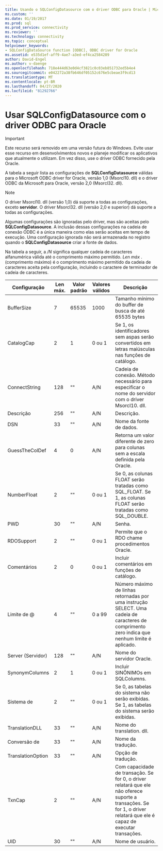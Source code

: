 ```yaml
---
title: Usando o SQLConfigDatasource com o driver ODBC para Oracle | Microsoft Docs
ms.custom: ''
ms.date: 01/19/2017
ms.prod: sql
ms.prod_service: connectivity
ms.reviewer: ''
ms.technology: connectivity
ms.topic: conceptual
helpviewer_keywords:
- SQLConfigDataSource function [ODBC], ODBC driver for Oracle
ms.assetid: e535d1ef-aff9-4ae7-a3ed-ef4ca2584289
author: David-Engel
ms.author: v-daenge
ms.openlocfilehash: 718e444d63e0d4cf3821c0c03eb851732ed5b4e4
ms.sourcegitcommit: e042272a38fb646df05152c676e5cbeae3f9cd13
ms.translationtype: MT
ms.contentlocale: pt-BR
ms.lasthandoff: 04/27/2020
ms.locfileid: "81292766"
---
```

# <a name="using-sqlconfigdatasource-with-the-odbc-driver-for-oracle"></a>Usar SQLConfigDatasource com o driver ODBC para Oracle
> [!IMPORTANT]  
>  Este recurso será removido em uma versão futura do Windows. Evite usar esse recurso em desenvolvimentos novos e planeje modificar os aplicativos que atualmente o utilizam. Em vez disso, use o driver ODBC fornecido pela Oracle.  
  
 A tabela a seguir lista as configurações de **SQLConfigDatasource** válidas para o Microsoft ODBC driver for Oracle, versão 1,0 (Msorcl10. dll) e o driver ODBC da Microsoft para Oracle, versão 2,0 (Msorcl32. dll).  
  
> [!NOTE]  
>  O driver Msorcl10. dll (versão 1,0) dá suporte a todas as configurações, exceto **servidor**. O driver Msorcl32. dll (versão 2,0 e superior) dá suporte a todas as configurações.  
  
 Algumas configurações são ignoradas pelo driver, mas são aceitas pelo **SQLConfigDatasource**. A inclusão dessas configurações na cadeia de conexão ODBC é a única maneira como elas serão aceitas em tempo de execução. Uma configuração ignorada não será armazenada no registro quando o **SQLConfigDatasource** criar a fonte de dados.  
  
 Na tabela a seguir, a */N* significa qualquer cadeia de caracteres alfanumérica válida até o comprimento máximo permitido. *Len máx* . (comprimento máximo) é o comprimento máximo permitido da cadeia de caracteres aceita pela configuração, incluindo o caractere de terminador de cadeia de caracteres.  
  
|Configuração|Len máx.|Valor padrão|Valores válidos|Descrição|  
|-------------|-------------|-------------------|------------------|-----------------|  
|BufferSize|7|65535|1000|Tamanho mínimo do buffer de busca de até 65535 bytes|  
|CatalogCap|2|1|0 ou 1|Se 1, os identificadores sem aspas serão convertidos em letras maiúsculas nas funções de catálogo.|  
|ConnectString|128|""|A/N|Cadeia de conexão. Método necessário para especificar o nome do servidor com o driver Msorcl10. dll.|  
|Descrição|256|""|A/N|Descrição.|  
|DSN|33|""|A/N|Nome da fonte de dados.|  
|GuessTheColDef|4|0|A/N|Retorna um valor diferente de zero para colunas sem a escala definida pela Oracle.|  
|NumberFloat|2|""|0 ou 1|Se 0, as colunas FLOAT serão tratadas como SQL_FLOAT. Se 1, as colunas FLOAT serão tratadas como SQL_DOUBLE.|  
|PWD|30|""|A/N|Senha.|  
|RDOSupport|2|""|0 ou 1|Permite que o RDO chame procedimentos Oracle.|  
|Comentários|2|0|0 ou 1|Incluir comentários em funções de catálogo.|  
|Limite de @|4|""|0 a 99|Número máximo de linhas retornadas por uma instrução SELECT. Uma cadeia de caracteres de comprimento zero indica que nenhum limite é aplicado.|  
|Server (Servidor)|128|""|A/N|Nome do servidor Oracle.|  
|SynonymColumns|2|1|0 ou 1|Incluir SINÔNIMOs em SQLColumns.|  
|Sistema de|2|""|0 ou 1|Se 0, as tabelas do sistema não serão exibidas. Se 1, as tabelas do sistema serão exibidas.|  
|TranslationDLL|33|""|A/N|Nome do translation. dll.|  
|Conversão de|33|""|A/N|Nome da tradução.|  
|TranslationOption|33|""|A/N|Opção de tradução.|  
|TxnCap|2|""|A/N|Com capacidade de transação. Se for 0, o driver relatará que ele não oferece suporte a transações. Se for 1, o driver relatará que ele é capaz de executar transações.|  
|UID|30|""|A/N|Nome de usuário.|
